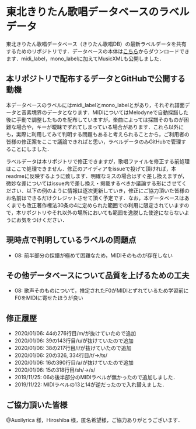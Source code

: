 # 東北きりたん歌唱データベースのラベルデータ
東北きりたん歌唱データベース（きりたん歌唱DB）の最新ラベルデータを共有するためのリポジトリです．データベースの本体は[こちら](https://zunko.jp/kiridev/login.php)からダウンロードできます．midi_label，mono_labelに加えてMusicXMLも公開しました．

## 本リポジトリで配布するデータとGitHubで公開する動機
本データベースのラベルにはmidi_labelとmono_labelとがあり，それぞれ譜面データと音素境界のデータとなります．MIDIについてはMelodyneで自動採譜した後に手動で調整したものを配布していますが，楽曲によっては採譜そのものが困難な場合や，キーが曖昧でずれてしまっている場合があります．これら以外にも，実際に利用してみて判明する問題もあると考えられることから，ご利用者の皆様の修正案をここで議論できればと思い，ラベルデータのみGitHubで管理することにしました．

ラベルデータは本リポジトリで修正できますが，歌唱ファイルを修正する前処理はここで処理できません．修正のアイディアをissueで投げて頂ければ，本readmeに反映するように致します．明確なミスの場合はすぐ差し換えますが，微妙な差についてはissue内で差し換え・掲載するべきか議論する形にさせてください．以下の例のように情報は逐次更新していき，修正にご協力頂いた皆様のお名前はできるだけクレジットさせて頂く予定です．なお，本データベースはあくまでも改正著作権法30条の4に定められた範囲での利用に限定されていますので，本リポジトリやそれ以外の場所においても範囲を逸脱した使途にならないようにお気をつけください．

## 現時点で判明しているラベルの問題点
- 08: 前半部分の採譜が極めて困難なため，MIDIそのものが存在しない

## その他データベースについて品質を上げるための工夫
- 08: 歌声そのものについて，推定されたF0がMIDIとずれているため学習前にF0をMIDIに寄せたほうが良い

## 修正履歴
- 2020/01/06: 44の276行目/m/が抜けていたので追加
- 2020/01/06: 39の143行目/u/が抜けていたので追加
- 2020/01/06: 38の217行目/i/が抜けていたので追加
- 2020/01/06: 20の326, 334行目/t/->/ts/
- 2020/01/06: 16の390行目/a/が抜けていたので追加
- 2020/01/06: 15の318行目/sh/->/s/
- 2019/11/25: 06の後半部分のMIDIラベルが無かったので追加しました．
- 2019/11/22: MIDIラベルの13と14が逆だったので入れ替えました．

## ご協力頂いた皆様
@Auxilyrica 様，Hiroshiba 様，匿名希望様，ご協力ありがとうございます．
